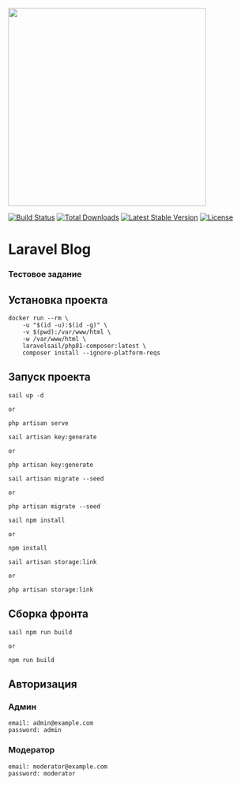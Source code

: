 <p><a href="https://laravel.com" target="_blank"><img src="https://raw.githubusercontent.com/laravel/art/master/logo-lockup/5%20SVG/2%20CMYK/1%20Full%20Color/laravel-logolockup-cmyk-red.svg" width="400" alt=""></a></p>

<p>
<a href="https://travis-ci.org/laravel/framework"><img src="https://travis-ci.org/laravel/framework.svg" alt="Build Status"></a>
<a href="https://packagist.org/packages/laravel/framework"><img src="https://img.shields.io/packagist/dt/laravel/framework" alt="Total Downloads"></a>
<a href="https://packagist.org/packages/laravel/framework"><img src="https://img.shields.io/packagist/v/laravel/framework" alt="Latest Stable Version"></a>
<a href="https://packagist.org/packages/laravel/framework"><img src="https://img.shields.io/packagist/l/laravel/framework" alt="License"></a>
</p>

# Laravel Blog
### Тестовое задание

## Установка проекта

```
docker run --rm \
    -u "$(id -u):$(id -g)" \
    -v $(pwd):/var/www/html \
    -w /var/www/html \
    laravelsail/php81-composer:latest \
    composer install --ignore-platform-reqs
``` 

## Запуск проекта

```
sail up -d 

or

php artisan serve
```

```
sail artisan key:generate

or

php artisan key:generate
```

```
sail artisan migrate --seed

or

php artisan migrate --seed
```

```
sail npm install

or

npm install
```

```
sail artisan storage:link

or

php artisan storage:link
```

## Сборка фронта

```
sail npm run build

or

npm run build
```

## Авторизация

### Админ
```
email: admin@example.com
password: admin
```

### Модератор
```
email: moderator@example.com
password: moderator
```
